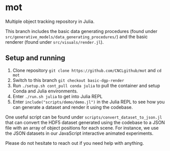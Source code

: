# mot
Multiple object tracking repository in Julia.

This branch includes the basic data generating procedures (found under `src/generative_models/data_generating_procedures/`) and the basic renderer (found under `src/visuals/render.jl`).

## Setup and running
1. Clone repository `git clone https://github.com/CNCLgithub/mot` and `cd mot`
2. Switch to this branch `git checkout basic-dgp-render`
3. Run `./setup.sh cont_pull conda julia` to pull the container and setup Conda and Julia environments.
4. Enter `./run.sh julia` to get into Julia REPL
5. Enter `include("scripts/demo/demo.jl")` in the Julia REPL to see how you can generate a dataset and render it using the codebase.

One useful script can be found under `scripts/convert_dataset_to_json.jl` that can convert the HDF5 dataset generated using the codebase to a JSON file with an array of object positions for each scene. For instance, we use the JSON datasets in our JavaScript interactive animated experiments.

Please do not hesitate to reach out if you need help with anything.
